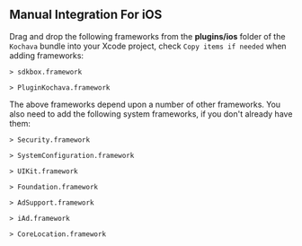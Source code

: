 ## Manual Integration For iOS
Drag and drop the following frameworks from the __plugins/ios__ folder of the `Kochava` bundle into your Xcode project, check `Copy items if needed` when adding frameworks:

    > sdkbox.framework

    > PluginKochava.framework

The above frameworks depend upon a number of other frameworks. You also need
to add the following system frameworks, if you don't already have them:

    > Security.framework

    > SystemConfiguration.framework

    > UIKit.framework

    > Foundation.framework

    > AdSupport.framework

    > iAd.framework

    > CoreLocation.framework
